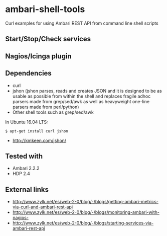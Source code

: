# ambari-shell-tools
Curl examples for using Ambari REST API from command line shell scripts

## Start/Stop/Check services

## Nagios/Icinga plugin

## Dependencies
- curl 
- jshon (jshon parses, reads and creates JSON and it is designed to be as usable as possible from within the shell and replaces fragile adhoc parsers made from grep/sed/awk as well as heavyweight one-line parsers made from perl/python)
- Other shell tools such as grep/sed/awk

In Ubuntu 16.04 LTS:
```
$ apt-get install curl jshon
```

- http://kmkeen.com/jshon/

## Tested with
- Ambari 2.2.2
- HDP 2.4

## External links

- http://www.zylk.net/es/web-2-0/blog/-/blogs/getting-ambari-metrics-via-curl-and-ambari-rest-api
- http://www.zylk.net/es/web-2-0/blog/-/blogs/monitoring-ambari-with-nagios-
- http://www.zylk.net/es/web-2-0/blog/-/blogs/starting-services-via-ambari-rest-api
